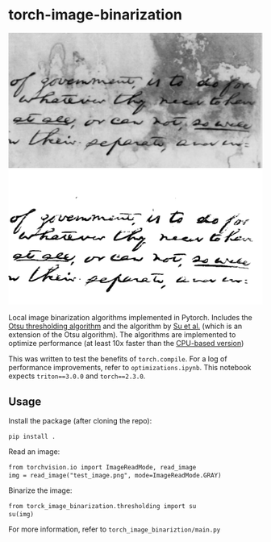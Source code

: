 # torch-image-binarization

![test input image](test_image.png)
![test output image](test_image-binarized.png)

Local image binarization algorithms implemented in Pytorch. Includes the [Otsu thresholding algorithm](https://en.wikipedia.org/wiki/Otsu's_Method) and the algorithm by [Su et al.](https://doi.org/10.1145/1815330.1815351) (which is an extension of the Otsu algorithm). The algorithms are implemented to optimize performance (at least 10x faster than the [CPU-based version](https://github.com/nopperl/vectorized-image-binarization))

This was written to test the benefits of `torch.compile`. For a log of performance improvements, refer to `optimizations.ipynb`. This notebook expects `triton==3.0.0` and `torch==2.3.0`.

## Usage

Install the package (after cloning the repo):

    pip install .

Read an image:
```
from torchvision.io import ImageReadMode, read_image 
img = read_image("test_image.png", mode=ImageReadMode.GRAY)
```

Binarize the image:
```
from torck_image_binarization.thresholding import su
su(img)
```

For more information, refer to `torch_image_binariztion/main.py` 

